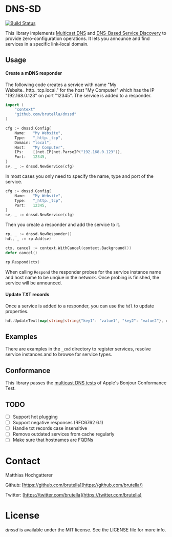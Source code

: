 # DNS-SD

[![Build Status](https://travis-ci.org/brutella/hc.svg)](https://travis-ci.org/brutella/dnssd)

This library implements [Multicast DNS][mdns] and [DNS-Based Service Discovery][dnssd] to provide zero-configuration operations. It lets you announce and find services in a specific link-local domain.

[mdns]: https://tools.ietf.org/html/rfc6762
[dnssd]: https://tools.ietf.org/html/rfc6763

## Usage

#### Create a mDNS responder

The following code creates a service with name "My Website._http._tcp.local." for the host "My Computer" which has the IP "192.168.0.123" on port "12345". The service is added to a responder.

```go
import (
	"context"
	"github.com/brutella/dnssd"
)

cfg := dnssd.Config{
    Name:   "My Website",
    Type:   "_http._tcp",
    Domain: "local",
    Host:   "My Computer",
    IPs:    []net.IP{net.ParseIP("192.168.0.123")},
    Port:   12345,
}
sv, _ := dnssd.NewService(cfg)
```

In most cases you only need to specify the name, type and port of the service.

```go
cfg := dnssd.Config{
    Name:   "My Website",
    Type:   "_http._tcp",
    Port:   12345,
}
sv, _ := dnssd.NewService(cfg)
```

Then you create a responder and add the service to it.
```go
rp, _ := dnssd.NewResponder()
hdl, _ := rp.Add(sv)

ctx, cancel := context.WithCancel(context.Background())
defer cancel()

rp.Respond(ctx)
```

When calling `Respond` the responder probes for the service instance name and host name to be unqiue in the network. 
Once probing is finished, the service will be announced.

#### Update TXT records

Once a service is added to a responder, you can use the `hdl` to update properties.

```go
hdl.UpdateText(map[string]string{"key1": "value1", "key2": "value2"}, rsp)
```

## Examples

There are examples in the `_cmd` directory to register services, resolve service instances and to browse for service types.

## Conformance

This library passes the [multicast DNS tests](https://github.com/brutella/dnssd/blob/36a2d8c541aab14895fc5492d5ad8ec447a67c47/_cmd/bct/ConformanceTestResults) of Apple's Bonjour Conformance Test.

## TODO

- [ ] Support hot plugging
- [ ] Support negative responses (RFC6762 6.1)
- [ ] Handle txt records case insensitive
- [ ] Remove outdated services from cache regularly
- [ ] Make sure that hostnames are FQDNs

# Contact

Matthias Hochgatterer

Github: [https://github.com/brutella](https://github.com/brutella/)

Twitter: [https://twitter.com/brutella](https://twitter.com/brutella)


# License

*dnssd* is available under the MIT license. See the LICENSE file for more info.
